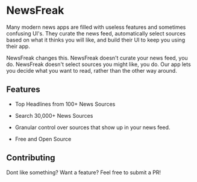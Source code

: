 # NewsFreak

Many modern news apps are filled with useless features and sometimes confusing UI's. They curate the news feed, automatically select sources based on what it thinks you will like, and build their UI to keep you using their app.

NewsFreak changes this. NewsFreak doesn't curate your news feed, you do. NewsFreak doesn't select sources you might like, you do. Our app lets you decide what you want to read, rather than the other way around.

## Features

- Top Headlines from 100+ News Sources
 
- Search 30,000+ News Sources

- Granular control over sources that show up in your news feed.

- Free and Open Source

## Contributing

Dont like something? Want a feature? Feel free to submit a PR!

